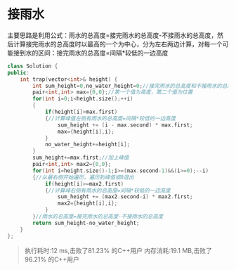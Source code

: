 # 接雨水

主要思路是利用公式：雨水的总高度=接完雨水的总高度-不接雨水的总高度，然后计算接完雨水的总高度时以最高的一个为中心，分为左右两边计算，对每一个可能接到水的区间：接完雨水的总高度=间隔*较低的一边高度

```cc
class Solution {
public:
    int trap(vector<int>& height) {
        int sum_height=0,no_water_height=0;//接完雨水的总高度和不接雨水的总高度
        pair<int,int> max={0,0};//第一个值为高度，第二个值为位置
        for(int i=0;i<height.size();++i)
        {
            if(height[i]>max.first)
            {//计算峰值左侧有雨水的总高度=间隔*较低的一边高度
                sum_height += (i - max.second) * max.first;
                max={height[i],i};
            }
            no_water_height+=height[i];
        }
        sum_height+=max.first;//加上峰值
        pair<int,int> max2={0,0};
        for(int i=height.size()-1;i>=(max.second-1)&&(i>=0);--i)
        {//从最右侧开始遍历，遍历到峰值或0退出
            if(height[i]>=max2.first)
            {//计算峰右侧有雨水的总高度=间隔*较低的一边高度
                sum_height += (max2.second-i) * max2.first;
                max2={height[i],i};
            }
        }//雨水的总高度=接完雨水的总高度-不接雨水的总高度
        return sum_height-no_water_height;
    }
};
```

>执行耗时:12 ms,击败了81.23% 的C++用户
>内存消耗:19.1 MB,击败了96.21% 的C++用户





